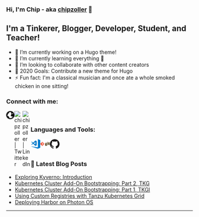 ### Hi, I'm Chip - aka [chipzoller][website] 👋

## I'm a Tinkerer, Blogger, Developer, Student, and Teacher!
- 🔭 I’m currently working on a Hugo theme!
- 🌱 I’m currently learning everything 🤣
- 👯 I’m looking to collaborate with other content creators
- 🥅 2020 Goals: Contribute a new theme for Hugo
- ⚡ Fun fact: I'm a classical musician and once ate a whole smoked chicken in one sitting!

### Connect with me:

[<img align="left" alt="neonmirrors.net" width="22px" src="https://raw.githubusercontent.com/iconic/open-iconic/master/svg/globe.svg" />][website]
[<img align="left" alt="chipzoller | Twitter" width="22px" src="https://cdn.jsdelivr.net/npm/simple-icons@v3/icons/twitter.svg" />][twitter]
[<img align="left" alt="chipzoller | LinkedIn" width="22px" src="https://cdn.jsdelivr.net/npm/simple-icons@v3/icons/linkedin.svg" />][linkedin]

<br />

### Languages and Tools:

[<img align="left" alt="Visual Studio Code" width="26px" src="https://raw.githubusercontent.com/github/explore/80688e429a7d4ef2fca1e82350fe8e3517d3494d/topics/visual-studio-code/visual-studio-code.png" />](https://code.visualstudio.com/)
[<img align="left" alt="Git" width="26px" src="https://raw.githubusercontent.com/github/explore/80688e429a7d4ef2fca1e82350fe8e3517d3494d/topics/git/git.png" />](https://git-scm.com/)
[<img align="left" alt="GitHub" width="26px" src="https://raw.githubusercontent.com/github/explore/78df643247d429f6cc873026c0622819ad797942/topics/github/github.png" />](https://github.com/)

<br />
<br />

### 📕 Latest Blog Posts
<!-- BLOG-POST-LIST:START -->
- [Exploring Kyverno: Introduction](https://neonmirrors.net/post/2020-11/exploring-kyverno-intro/)
- [Kubernetes Cluster Add-On Bootstrapping: Part 2, TKG](https://neonmirrors.net/post/2020-11/k8s-cluster-addon-bootstrapping-for-tkg/)
- [Kubernetes Cluster Add-On Bootstrapping: Part 1, TKGI](https://neonmirrors.net/post/2020-11/k8s-cluster-addon-bootstrapping-for-tkgi/)
- [Using Custom Registries with Tanzu Kubernetes Grid](https://neonmirrors.net/post/2020-10/using-custom-registries-with-tkg/)
- [Deploying Harbor on Photon OS](https://neonmirrors.net/post/2020-10/deploying-harbor-on-photon-os/)
<!-- BLOG-POST-LIST:END -->

---

[website]: https://neonmirrors.net
[twitter]: https://twitter.com/chipzoller
[linkedin]: https://linkedin.com/in/chipzoller
